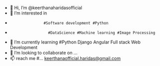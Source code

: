 - 👋 Hi, I’m @keerthanaharidasofficial
- 👀 I’m interested in
-                    #Software development #Python
-                      #DataScience #Machine learning #Image Processing
- 🌱 I’m currently learning #Python Django Angular Full stack Web Development
- 💞️ I’m looking to collaborate on ...
- 📫 reach me #... keerthanaofficial.haridas@gmail.com

<!---
keerthanaharidasofficial/keerthanaharidasofficial is a ✨ special ✨ repository because its `README.md` (this file) appears on your GitHub profile.
You can click the Preview link to take a look at your changes.
--->
